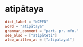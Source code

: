 # atipātaya

``` toml
dict_label = "NCPED"
word = "atipātaya"
grammar_comment = "part. pr. mfn."
see_also = ["atipāteti"]
also_written_as = ["atipātayat"]
```

